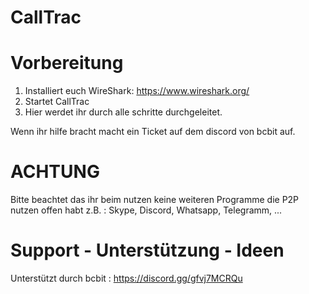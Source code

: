 # CallTrac

# Vorbereitung

1. Installiert euch WireShark: https://www.wireshark.org/
2. Startet CallTrac
3. Hier werdet ihr durch alle schritte durchgeleitet.


Wenn ihr hilfe bracht macht ein Ticket auf dem discord von bcbit auf.

# ACHTUNG
Bitte beachtet das ihr beim nutzen keine weiteren Programme die P2P nutzen offen habt z.B. :
Skype, Discord, Whatsapp, Telegramm, ...



# Support - Unterstützung - Ideen
Unterstützt durch bcbit : https://discord.gg/gfvj7MCRQu
